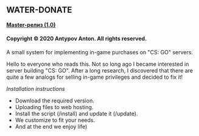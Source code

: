 ## WATER-DONATE
**[Master-релиз (1.0)](https://github.com/ahtohx-it/w-donate/archive/master.zip)**
#### Copyright © 2020 Antypov Anton. All rights reserved.

A small system for implementing in-game purchases on "CS: GO" servers.

Hello to everyone who reads this. Not so long ago I became interested in server building "CS: GO". After a long research, I discovered that there are quite a few analogs for selling in-game privileges and decided to fix it!

*Installation instructions*
- Download the required version.
- Uploading files to web hosting.
- Install the script (/install) and update it (/update).
- We customize to fit your needs.
- And at the end we enjoy life)
